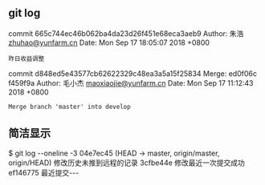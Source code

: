 ## git log 

commit 665c744ec46b062ba4da23d26f451e68eca3aeb9
Author: 朱浩 <zhuhao@yunfarm.cn>
Date:   Mon Sep 17 18:05:07 2018 +0800

    昨日收益调整

commit d848ed5e43577cb62622329c48ea3a5a15f25834
Merge: ed0f06c f459f9a
Author: 毛小杰 <maoxiaojie@yunfarm.cn>
Date:   Mon Sep 17 11:12:43 2018 +0800

    Merge branch 'master' into develop


## 简洁显示
$ git log --oneline -3
04e7ec45 (HEAD -> master, origin/master, origin/HEAD) 修改历史未推到远程的记录
3cfbe44e 修改最近一次提交成功
ef146775 最近提交---
